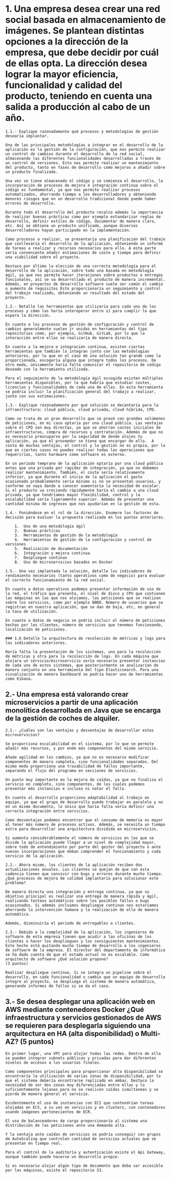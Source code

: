 # 1. Una empresa desea crear una red social basada en almacenamiento de imágenes. Se plantean distintas opciones a la dirección de la empresa, que debe decidir por cuál de ellas opta. La dirección desea lograr la mayor eficiencia, funcionalidad y calidad del producto, teniendo en cuenta una salida a producción al cabo de un año. 

    1.1.- Explique razonadamente qué procesos y metodologías de gestión desearía implantar. 
    
    Una de las principales metodologías a integrar en el desarrollo de la aplicación es la gestión de la configuración, que nos permite realizar un control de cambios durante el desarrollo de la red social, almacenando las diferentes funcionalidades desarrolladas a través de un control de versiones. Esto nos permite realizar un mantenimiento del producto, tanto en fases de desarrollo como mejoras a añadir sobre un producto finalizado.
    
    Una vez se tiene almacenado el código y se comienza el desarrollo, la incorporación de procesos de mejora e integración continua sobre el código es fundamental, ya que nos permite realizar procesos automatizados, ahorrando tiempo a los desarrolladores y obteniendo menores riesgos que en un desarrollo tradicional donde puede haber errores de desarrollo.
    
    Durante todo el desarrollo del producto recalco además la importancia de realizar buenas prácticas como por ejemplo estandarizar reglas de desarrollo, definir estilos de código, documentar de manera clara, etc. Así se obtiene un producto unificado, aunque diversos desarrolladores hayan participado en la implementación.
    
    Como procesos a realizar, se presentaría una planificación del trabajo que conllevaría el desarrollo de la aplicación, obteniendo un informe de tareas a realizar y recursos necesarios para ello. A esta parte sería conveniente añadir estimaciones de coste y tiempo para definir una viabilidad sobre el proyecto.
    
    Destaco por último la elección de una correcta metodología para el desarrollo de la aplicación, sobre todo una basada en metodología ágil, ya que nos permite hacer iteraciones sobre productos o entregas funcionales, así se va desarrollado el producto de manera incremental. Además, en proyectos de desarrollo software suele ser común el cambio o aumento de requisitos Esto proporcionaría un seguimiento y control del trabajo realizado, obteniendo un resultado del estado del proyecto.

    1.2.- Detalle las herramientas que utilizaría para cada uno de los procesos y cómo las haría interoperar entre sí para cumplir lo que espera la dirección.

    En cuanto a los procesos de gestión de configuración y control de cambios generalmente suelen ir unidas en herramientas del tipo repositorios como, por ejemplo, GitHub, GitLab, por lo que la interacción entre ellas se realizaría de manera directa.

    En cuanto a la mejora e integración continua, existen ciertas herramientas que también lo integran junto con las metodologías anteriores, por lo que en el caso de una solución tan grande como la proporcionada, escogería alguna que integre todos los procesos. De otro modo, únicamente haría falta comunicar el repositorio de código deseado con la herramienta utilizada.

    Para el seguimiento de la metodología ágil escogida existen múltiples herramientas disponibles, por lo que habría que estudiar costes, licencias y funcionalidades de cada una de ellas. En esta herramienta se podría incluir la planificación general del trabajo a realizar, junto con sus estimaciones.

    1.3.- Explique razonadamente por qué solución se decantaría para la infraestructura: cloud pública, cloud privada, cloud híbrida, CPD.

    Como se trata de un gran desarrollo que se prevé con grandes volúmenes de peticiones, en mi caso optaría por una cloud pública. Las ventajas sobre el CPD son muy directas, ya que se ahorran costes iniciales de infraestructuras, compra de recursos y contratación. Además de que no es necesario preocuparse por la seguridad de donde alojes tu aplicación, ya que el proveedor se tiene que encargar de ello.  A costa de muchas ventajas, el control y la gestión no es propia, por lo que en ciertos casos no puedes realizar todas las operaciones que requerirías, tanto hardware como software es externo.

    En un periodo temprano de la aplicación optaría por una cloud pública antes que una privada por rapidez de integración, ya que no debemos realizar mantenimiento. También, el coste sería relativamente inferior, ya que durante el inicio de la aplicación el gasto ocasionado probablemente sería mínimo si no se presentan usuarios, y conforme se vaya dando a conocer aumentaría la necesidad de escalar. Si el producto va creciendo rápidamente haría el cambio a una cloud privada, ya que tendríamos mayor flexibilidad, control y la escalabilidad sería ligeramente superior. Además de presentar una cantidad mínima de ingresos que nos ayudarían en la gestión de esta.

    1.4.- Poniéndose en el rol de la dirección. Enumere los factores de decisión para evaluar la propuesta realizada en los puntos anteriores.
        
        1.	Uso de una metodología ágil
        2.	Buenas prácticas
        3.	Herramientas de gestión de la metodología
        4.	Herramientas de gestión de la configuración y control de versiones
        5.	Realización de documentación
        6.	Integración y mejora continua
        7.	Despliegue continuo
        8.	Uso de microservicios basados en Docker

    1.5.- Una vez implantada la solución, detalle los indicadores de rendimiento necesarios (tanto operativos como de negocio) para evaluar el correcto funcionamiento de la red social.

    En cuanto a datos operativos podemos presentar información de uso de la red, el tráfico que presenta, el nivel de disco y CPU que contienen las máquinas en las que nos alojamos, las peticiones que se realizan sobre los servicios, como por ejemplo BBDD. Número de usuarios que se registran en nuestra aplicación, que se dan de baja, etc, en general la tasa de utilización.

    En cuanto a datos de negocio se podría incluir el número de peticiones hechas por los clientes, número de servicios que tenemos funcionando, localización de peticiones.
    
    ### 1.6 Detalle la arquitectura de recolección de métricas y logs para los indicadores anteriores.

    Haría falta la presentación de los sistemas, uno para la recolección de métricas y otra para la recolección de logs. En cada máquina que alojara un servicio/microservicio sería necesario presentar instancias de cada uno de estos sistemas, que posteriormente se analizarían de manera conjunta en una herramienta del tipo Elasticsearch. Para una visualización de manera Dashboard se podría hacer uno de herramientas como Kibana.

## 2.- Una empresa está valorando crear microservicios a partir de una aplicación monolítica desarrollada en Java que se encarga de la gestión de coches de alquiler. 

    2.1.- ¿Cuáles son las ventajas y desventajas de desarrollar estos microservicios? 

    Se proporciona escalabilidad en el sistema, por lo que se permite añadir más recursos, y por ende más componentes del mismo servicio.

    Añade agilidad en los cambios, ya que no es necesario modificar componentes de manera completa, sino funcionalidades separadas. Del mismo modo proporciona una trazabilidad de fallos importante, separando el flujo del programa en secciones de servicios.

    Un punto muy importante en la mejora de caídas, ya que no finaliza el servicio en completo, sino componentes, de los cuales podemos presentar más instancias e incluso ni notar el fallo.

    En cuanto al desarrollo proporciona adaptabilidad al trabajo en equipo, ya que el grupo de desarrollo puede trabajar en paralelo y no en un mismo documento, lo único que haría falta sería definir una correcta integración entre servicios.

    Como desventajas podemos encontrar que el consumo de memoria es mayor al tener más número de procesos activos. Además, se necesita un tiempo extra para desarrollar una arquitectura dividida en microservicios.

    Si aumenta considerablemente el número de servicios en los que se divide la aplicación puede llegar a un nivel de complejidad mayor, sobre todo de entendimiento por parte del gestor del proyecto o ante nuevas incorporaciones que deban comprender el funcionamiento y cada servicio de la aplicación.

    2.2.- Ahora mismo, los clientes de la aplicación reciben dos actualizaciones anuales. Los clientes se quejan de que con esta cadencia tienen que convivir con bugs y errores durante mucho tiempo. ¿Qué procesos de mejora de calidad implantaría para solucionar este problema? 					

    De manera directa una integración y entrega continua, ya que su objetivo principal es realizar una entrega de manera rápida y ágil, realizando testeos automáticos sobre los posibles fallos o bugs ocasionados. Si además incluimos despliegue continuo nos estaríamos ahorrando la intervención humana y la realización de ello de manera automática.

    Además, disminuiría el periodo de entregables a clientes.
    
    2.3.- Debido a la complejidad de la aplicación, los ingenieros de software de esta empresa tienen que acudir a las oficinas de los clientes a hacer los despliegues y los consiguientes mantenimientos. Este hecho está quitando mucho tiempo de desarrollo a los ingenieros de software de la empresa. El director del departamento de informática se ha dado cuenta de que el estado actual no es escalable. Como arquitecto de software ¿Qué solución propone? 					                        (3 puntos)

    Realizar despliegue continuo. Si se integra un pipeline sobre el desarrollo, en cada funcionalidad o cambio que un equipo de desarrollo integre al proyecto, se despliega el sistema de manera automática, generando informes de fallos si se da el caso.

## 3.- Se desea desplegar una aplicación web en AWS mediante contenedores Docker ¿Qué infraestructura y servicios gestionados de AWS se requieren para desplegarla siguiendo una arquitectura en HA (alta disponibilidad) o Multi-AZ? 				          (5 puntos)

    En primer lugar, una VPC para alojar todas las redes. Dentro de ella se pueden integrar subnets públicas y privadas para dar diferentes niveles de accesos a los usuarios finales.

    Como componentes principales para proporcionar alta disponibilidad se encontraría la utilización de varias zonas de disponibilidad, por lo que el sistema debería encontrarse replicado en ambas. Destaco la necesidad de ser dos zonas muy diferenciadas entre ellas y lo suficientemente lejanas para no se realicen caídas simultaneas y se pierda de manera general el servicio.

    Evidentemente el uso de instancias con EC2 que contendrían tareas alojadas en ECS, a su vez en servicios y en clusters, con contenedores usando imágenes pertenecientes de ECR.

    El uso de balanceadores de carga proporcionaría al sistema una distribución de las peticiones ante una demanda alta.

    Y la ventaja ante caídas de servicios se podría conseguir con grupos de AutoScaling que controlen cantidad de servicios actuales que se presentan en tiempo real.

    Para el control de la auditoría y autenticación existe el Api Gateway, aunque también puede hacerse un desarrollo propio.

    Si es necesario alojar algún tipo de documento que deba ser accesible por las máquinas, existe el repositorio S3.
